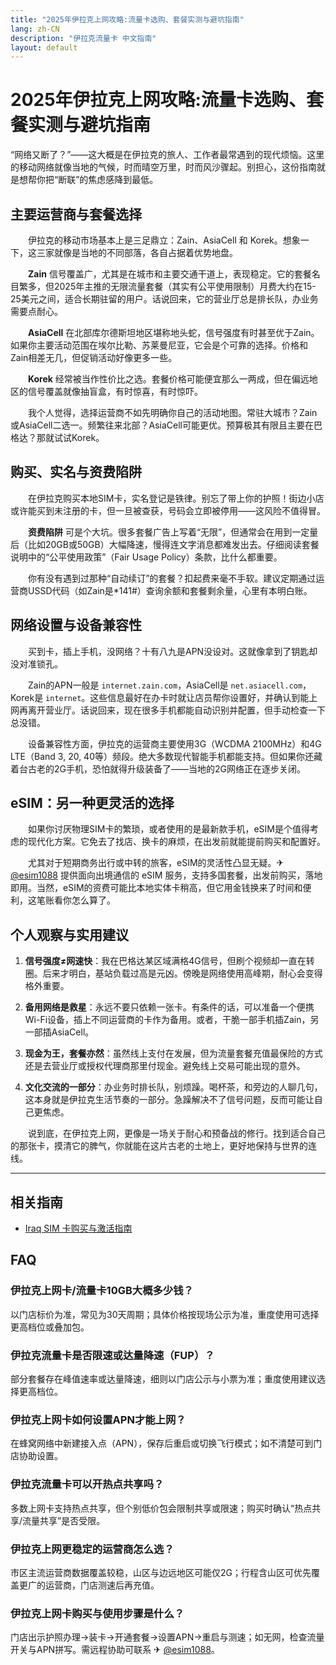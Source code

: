 ```yaml
---
title: "2025年伊拉克上网攻略:流量卡选购、套餐实测与避坑指南"
lang: zh-CN
description: "伊拉克流量卡 中文指南"
layout: default
---
```

# 2025年伊拉克上网攻略:流量卡选购、套餐实测与避坑指南

“网络又断了？”——这大概是在伊拉克的旅人、工作者最常遇到的现代烦恼。这里的移动网络就像当地的气候，时而晴空万里，时而风沙骤起。别担心，这份指南就是想帮你把“断联”的焦虑感降到最低。

## 主要运营商与套餐选择

　　伊拉克的移动市场基本上是三足鼎立：Zain、AsiaCell 和 Korek。想象一下，这三家就像是当地的不同部落，各自占据着优势地盘。

　　**Zain** 信号覆盖广，尤其是在城市和主要交通干道上，表现稳定。它的套餐名目繁多，但2025年主推的无限流量套餐（其实有公平使用限制）月费大约在15-25美元之间，适合长期驻留的用户。话说回来，它的营业厅总是排长队，办业务需要点耐心。

　　**AsiaCell** 在北部库尔德斯坦地区堪称地头蛇，信号强度有时甚至优于Zain。如果你主要活动范围在埃尔比勒、苏莱曼尼亚，它会是个可靠的选择。价格和Zain相差无几，但促销活动好像更多一些。

　　**Korek** 经常被当作性价比之选。套餐价格可能便宜那么一两成，但在偏远地区的信号覆盖就像抽盲盒，有时惊喜，有时惊吓。

　　我个人觉得，选择运营商不如先明确你自己的活动地图。常驻大城市？Zain或AsiaCell二选一。频繁往来北部？AsiaCell可能更优。预算极其有限且主要在巴格达？那就试试Korek。

## 购买、实名与资费陷阱

　　在伊拉克购买本地SIM卡，实名登记是铁律。别忘了带上你的护照！街边小店或许能买到未注册的卡，但一旦被查获，号码会立即被停用——这风险不值得冒。

　　**资费陷阱** 可是个大坑。很多套餐广告上写着“无限”，但通常会在用到一定量后（比如20GB或50GB）大幅降速，慢得连文字消息都难发出去。仔细阅读套餐说明中的“公平使用政策”（Fair Usage Policy）条款，比什么都重要。

　　你有没有遇到过那种“自动续订”的套餐？扣起费来毫不手软。建议定期通过运营商USSD代码（如Zain是*141#）查询余额和套餐剩余量，心里有本明白账。

## 网络设置与设备兼容性

　　买到卡，插上手机，没网络？十有八九是APN没设对。这就像拿到了钥匙却没对准锁孔。

　　Zain的APN一般是 `internet.zain.com`，AsiaCell是 `net.asiacell.com`，Korek是 `internet`。这些信息最好在办卡时就让店员帮你设置好，并确认到能上网再离开营业厅。话说回来，现在很多手机都能自动识别并配置，但手动检查一下总没错。

　　设备兼容性方面，伊拉克的运营商主要使用3G（WCDMA 2100MHz）和4G LTE（Band 3, 20, 40等）频段。绝大多数现代智能手机都能支持。但如果你还藏着台古老的2G手机，恐怕就得升级装备了——当地的2G网络正在逐步关闭。

## eSIM：另一种更灵活的选择

　　如果你讨厌物理SIM卡的繁琐，或者使用的是最新款手机，eSIM是个值得考虑的现代化方案。它免去了找店、换卡的麻烦，在出发前就能提前购买和配置好。

　　尤其对于短期商务出行或中转的旅客，eSIM的灵活性凸显无疑。✈ [@esim1088](https://t.me/s/esim1088) 提供面向出境通信的 eSIM 服务，支持多国套餐，出发前购买，落地即用。当然，eSIM的资费可能比本地实体卡稍高，但它用金钱换来了时间和便利，这笔账看你怎么算了。

## 个人观察与实用建议

1.  **信号强度≠网速快**：我在巴格达某区域满格4G信号，但刷个视频却一直在转圈。后来才明白，基站负载过高是元凶。傍晚是网络使用高峰期，耐心会变得格外重要。

2.  **备用网络是救星**：永远不要只依赖一张卡。有条件的话，可以准备一个便携Wi-Fi设备，插上不同运营商的卡作为备用。或者，干脆一部手机插Zain，另一部插AsiaCell。

3.  **现金为王，套餐亦然**：虽然线上支付在发展，但为流量套餐充值最保险的方式还是去营业厅或授权代理商那里付现金。避免线上交易可能出现的意外。

4.  **文化交流的一部分**：办业务时排长队，别烦躁。喝杯茶，和旁边的人聊几句，这本身就是伊拉克生活节奏的一部分。急躁解决不了信号问题，反而可能让自己更焦虑。

　　说到底，在伊拉克上网，更像是一场关于耐心和预备战的修行。找到适合自己的那张卡，摸清它的脾气，你就能在这片古老的土地上，更好地保持与世界的连线。

<!-- crosslink -->
---

## 相关指南

- [Iraq SIM 卡购买与激活指南](https://faciylike.github.io/iraq-sim-guides)

<!-- BEGIN_IRAQ_FAQ -->
## FAQ

### 伊拉克上网卡/流量卡10GB大概多少钱？
以门店标价为准，常见为30天周期；具体价格按现场公示为准，重度使用可选择更高档位或叠加包。

### 伊拉克流量卡是否限速或达量降速（FUP）？
部分套餐存在峰值速率或达量降速，细则以门店公示与小票为准；重度使用建议选择更高档位。

### 伊拉克上网卡如何设置APN才能上网？
在蜂窝网络中新建接入点（APN），保存后重启或切换飞行模式；如不清楚可到门店协助设置。

### 伊拉克流量卡可以开热点共享吗？
多数上网卡支持热点共享，但个别低价包会限制共享或限速；购买时确认“热点共享/流量共享”是否受限。

### 伊拉克上网更稳定的运营商怎么选？
市区主流运营商数据覆盖较稳，山区与边远地区可能仅2G；行程含山区可优先覆盖更广的运营商，门店测速后再充值。

### 伊拉克上网卡购买与使用步骤是什么？
门店出示护照办理→装卡→开通套餐→设置APN→重启与测速；如无网，检查流量开关与APN拼写。需远程协助可联系 ✈ [@esim1088](https://t.me/s/esim1088)。

<script type="application/ld+json">
{"@context": "https://schema.org", "@type": "FAQPage", "mainEntity": [{"@type": "Question", "name": "伊拉克上网卡/流量卡10GB大概多少钱？", "acceptedAnswer": {"@type": "Answer", "text": "以门店标价为准，常见为30天周期；具体价格按现场公示为准，重度使用可选择更高档位或叠加包。"}}, {"@type": "Question", "name": "伊拉克流量卡是否限速或达量降速（FUP）？", "acceptedAnswer": {"@type": "Answer", "text": "部分套餐存在峰值速率或达量降速，细则以门店公示与小票为准；重度使用建议选择更高档位。"}}, {"@type": "Question", "name": "伊拉克上网卡如何设置APN才能上网？", "acceptedAnswer": {"@type": "Answer", "text": "在蜂窝网络中新建接入点（APN），保存后重启或切换飞行模式；如不清楚可到门店协助设置。"}}, {"@type": "Question", "name": "伊拉克流量卡可以开热点共享吗？", "acceptedAnswer": {"@type": "Answer", "text": "多数上网卡支持热点共享，但个别低价包会限制共享或限速；购买时确认“热点共享/流量共享”是否受限。"}}, {"@type": "Question", "name": "伊拉克上网更稳定的运营商怎么选？", "acceptedAnswer": {"@type": "Answer", "text": "市区主流运营商数据覆盖较稳，山区与边远地区可能仅2G；行程含山区可优先覆盖更广的运营商，门店测速后再充值。"}}, {"@type": "Question", "name": "伊拉克上网卡购买与使用步骤是什么？", "acceptedAnswer": {"@type": "Answer", "text": "门店出示护照办理→装卡→开通套餐→设置APN→重启与测速；如无网，检查流量开关与APN拼写。需远程协助可联系 ✈ @esim1088。"}}]}
</script>
<!-- END_IRAQ_FAQ -->
